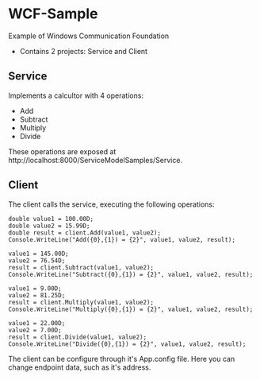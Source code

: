 WCF-Sample
==========

Example of Windows Communication Foundation

- Contains 2 projects: Service and Client

## Service

Implements a calcultor with 4 operations: 

- Add
- Subtract
- Multiply
- Divide

These operations are exposed at http://localhost:8000/ServiceModelSamples/Service.

## Client

The client calls the service, executing the following operations:

```CSharp
double value1 = 100.00D;
double value2 = 15.99D;
double result = client.Add(value1, value2);
Console.WriteLine("Add({0},{1}) = {2}", value1, value2, result);

value1 = 145.00D;
value2 = 76.54D;
result = client.Subtract(value1, value2);
Console.WriteLine("Subtract({0},{1}) = {2}", value1, value2, result);

value1 = 9.00D;
value2 = 81.25D;
result = client.Multiply(value1, value2);
Console.WriteLine("Multiply({0},{1}) = {2}", value1, value2, result);

value1 = 22.00D;
value2 = 7.00D;
result = client.Divide(value1, value2);
Console.WriteLine("Divide({0},{1}) = {2}", value1, value2, result);
```

The client can be configure through it's App.config file. Here you can change endpoint data, such as it's address.
